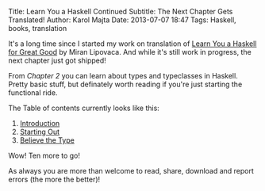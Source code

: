 Title: Learn You a Haskell Continued
Subtitle: The Next Chapter Gets Translated!
Author: Karol Majta
Date: 2013-07-07 18:47
Tags: Haskell, books, translation

It's a long time since I started my work on translation of
[Learn You a Haskell for Great Good](http://learnyouahaskell.com)
by Miran Lipovaca. And while it's still work in progress, the next chapter
just got shipped!

From *Chapter 2* you can learn about types and typeclasses in Haskell.
Pretty basic stuff, but definately worth reading if you're just starting
the functional ride.

The Table of contents currently looks like this:

  1. [Introduction](|filename|/lyahfgg/00-Introduction.html)
  2. [Starting Out](|filename|/lyahfgg/01-Starting-Out.html)
  3. [Believe the Type](|filename|/lyahfgg/02-Believe-The-Type.html)

Wow! Ten more to go!

As always you are more than welcome to read, share, download and report
errors (the more the better)!
